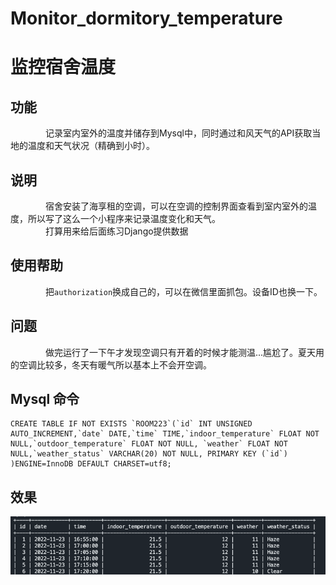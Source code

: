 # Monitor_dormitory_temperature
# 监控宿舍温度
## 功能
&emsp;&emsp;&emsp;&emsp;记录室内室外的温度并储存到Mysql中，同时通过和风天气的API获取当地的温度和天气状况（精确到小时）。

## 说明
&emsp;&emsp;&emsp;&emsp;宿舍安装了海享租的空调，可以在空调的控制界面查看到室内室外的温度，所以写了这么一个小程序来记录温度变化和天气。   
&emsp;&emsp;&emsp;&emsp;打算用来给后面练习Django提供数据

## 使用帮助
&emsp;&emsp;&emsp;&emsp;把```authorization```换成自己的，可以在微信里面抓包。设备ID也换一下。

## 问题
&emsp;&emsp;&emsp;&emsp;做完运行了一下午才发现空调只有开着的时候才能测温...尴尬了。夏天用的空调比较多，冬天有暖气所以基本上不会开空调。


## Mysql 命令
```
CREATE TABLE IF NOT EXISTS `ROOM223`(`id` INT UNSIGNED AUTO_INCREMENT,`date` DATE,`time` TIME,`indoor_temperature` FLOAT NOT NULL,`outdoor_temperature` FLOAT NOT NULL, `weather` FLOAT NOT NULL,`weather_status` VARCHAR(20) NOT NULL, PRIMARY KEY (`id`) )ENGINE=InnoDB DEFAULT CHARSET=utf8;
```

## 效果
![img_1.png](img_1.png)
